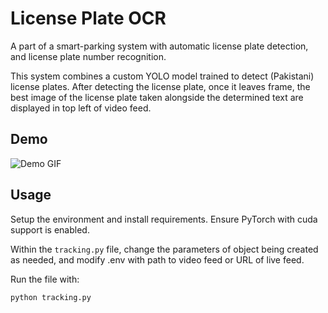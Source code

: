 # License Plate OCR
A part of a smart-parking system with automatic license plate detection, and license plate number recognition.

This system combines a custom YOLO model trained to detect (Pakistani) license plates. After detecting the license plate, once it leaves frame, the best image of the license plate taken alongside the determined text are displayed in top left of video feed.


## Demo

![Demo GIF](https://github.com/FaizaanAlFaisal/License-Plate-OCR/blob/main/assets/PlateOCR-Demo.gif)


## Usage

Setup the environment and install requirements. Ensure PyTorch with cuda support is enabled.

Within the `tracking.py` file, change the parameters of object being created as needed, and modify .env with path to video feed or URL of live feed. 

Run the file with:

```python
python tracking.py
```
